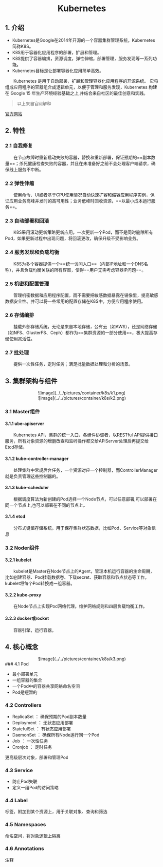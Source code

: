 
<center><h1>Kubernetes</h1></center>


## 1. 介绍

- Kubernetes是Google在2014年开源的一个容器集群管理系统，Kubernetes简称K8S。
- K8S用于容器化应用程序的部署，扩展和管理。
- K8S提供了容器编排，资源调度，弹性伸缩，部署管理，服务发现等一系列功能。
- Kubernetes目标是让部署容器化应用简单高效。

&#160; &#160; &#160; &#160;Kubernetes 是用于自动部署，扩展和管理容器化应用程序的开源系统。
它将组成应用程序的容器组合成逻辑单元，以便于管理和服务发现，Kubernetes 构建在 Google 15 年生产环境经验基础之上,并结合来自社区的最佳创意和实践。
> 以上来自官网解释

[官方网站](http://www.kubernetes.io)

## 2. 特性
### 2.1 自我修复

&#160; &#160; &#160; &#160;在节点故障时重新启动失败的容器，替换和重新部署，保证预期的==副本数量==；杀死健康检查失败的容器，并且在未准备好之前不会处理客户端请求，确保线上服务不中断。

### 2.2 弹性伸缩

&#160; &#160; &#160; &#160;使用命令、UI或者基于CPU使用情况自动快速扩容和缩容应用程序实例，保证应用业务高峰并发时的高可用性；业务低峰时回收资源，==以最小成本运行服务==。

### 2.3 自动部署和回滚

&#160; &#160; &#160; &#160;K8S采用滚动更新策略更新应用，一次更新一个Pod，而不是同时删除所有Pod，如果更新过程中出现问题，将回滚更改，确保升级不受影响业务。

### 2.4 服务发现和负载均衡

&#160; &#160; &#160; &#160;K8S为多个容器提供一个==统一访问入口==（内部IP地址和一个DNS名称），并且负载均衡关联的所有容器，使得==用户无需考虑容器IP问题==。

### 2.5 机密和配置管理

&#160; &#160; &#160; &#160;管理机密数据和应用程序配置，而不需要把敏感数据暴露在镜像里，提高敏感数据安全性。并可以将一些常用的配置存储在K8S中，方便应用程序使用。

### 2.6 存储编排

&#160; &#160; &#160; &#160;挂载外部存储系统，无论是来自本地存储，公有云（如AWS），还是网络存储（如NFS、GlusterFS、Ceph）都作为==集群资源的一部分使用==，极大提高存储使用灵活性。

### 2.7 批处理

&#160; &#160; &#160; &#160;提供一次性任务，定时任务；满足批量数据处理和分析的场景。

## 3. 集群架构与组件

<center>![image](../../pictures/container/k8s/k1.png)</center>
<center>![image](../../pictures/container/k8s/k2.png)</center>

### 3.1 Master组件
#### 3.1.1 ube-apiserver

&#160; &#160; &#160; &#160;Kubernetes API，集群的统一入口，各组件协调者，以RESTful API提供接口
服务，所有对象资源的增删改查和监听操作都交给APIServer处理后再提交给
Etcd存储。

#### 3.1.2 kube-controller-manager

&#160; &#160; &#160; &#160;处理集群中常规后台任务，一个资源对应一个控制器，而ControllerManager
就是负责管理这些控制器的。

#### 3.1.3 kube-scheduler

&#160; &#160; &#160; &#160;根据调度算法为新创建的Pod选择一个Node节点，可以任意部署,可以部署在
同一个节点上,也可以部署在不同的节点上。

#### 3.1.4 etcd

&#160; &#160; &#160; &#160;分布式键值存储系统。用于保存集群状态数据，比如Pod、Service等对象信息

### 3.2 Noder组件
#### 3.2.1 kubelet

&#160; &#160; &#160; &#160;kubelet是Master在Node节点上的Agent，管理本机运行容器的生命周期，比如创建容器、Pod挂载数据卷、下载secret、获取容器和节点状态等工作。kubelet将每个Pod转换成一组容器。

#### 3.2.2 kube-proxy

&#160; &#160; &#160; &#160;在Node节点上实现Pod网络代理，维护网络规则和四层负载均衡工作。

#### 3.2.3 docker或rocket

&#160; &#160; &#160; &#160;容器引擎，运行容器。

## 4. 核心概念

<center>![image](../../pictures/container/k8s/k3.png)</center>
### 4.1 Pod

- 最小部署单元
- 一组容器的集合
- 一个Pod中的容器共享网络命名空间
- Pod是短暂的

### 4.2 Controllers

- ReplicaSet ： 确保预期的Pod副本数量
- Deployment ： 无状态应用部署
- StatefulSet ： 有状态应用部署
- DaemonSet ： 确保所有Node运行同一个Pod
- Job ： 一次性任务
- Cronjob ： 定时任务

更高级层次对象，部署和管理Pod

### 4.3 Service

- 防止Pod失联
- 定义一组Pod的访问策略

### 4.4 Label 
标签，附加到某个资源上，用于关联对象、查询和筛选

### 4.5 Namespaces 
命名空间，将对象逻辑上隔离

### 4.6 Annotations 
注释
